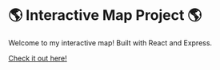 # 🌎 Interactive Map Project 🌎

Welcome to my interactive map! Built with React and Express.

[Check it out here!](https://stellular-froyo-631564.netlify.app/)
